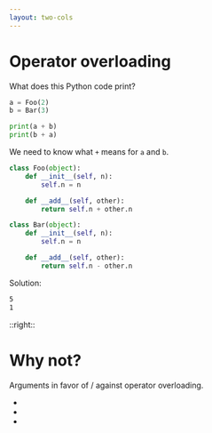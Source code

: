 ```yaml
---
layout: two-cols
---
```

# Operator overloading

What does this Python code print?

<Transform :scale="0.75">

```python
a = Foo(2)
b = Bar(3)

print(a + b)
print(b + a)
```

<v-click>

We need to know what <code class="inline-code">+</code> <span class="color:accent">means</span> for <code class="inline-code">a</code> and <code class="inline-code">b</code>.

```python {5-6,12-13|all}
class Foo(object):
    def __init__(self, n):
        self.n = n

    def __add__(self, other):
        return self.n + other.n

class Bar(object):
    def __init__(self, n):
        self.n = n

    def __add__(self, other):
        return self.n - other.n
```

</v-click>

<v-after>

Solution:

```sh
5
1
```

</v-after>

</Transform>

::right::

<v-click>

# Why not?

Arguments in favor of / against operator overloading.

- <Anchor href="https://github.com/ziglang/zig/issues/427" text="Proposal: Custom Operators / Infix Functions (issue #427)" />
- <Anchor href="https://github.com/ziglang/zig/issues/871" text="Operator Overloading (issue #871)" />
- <Anchor href="https://www.reddit.com/r/Zig/comments/fbt9rs/new_to_zig_i_had_some_questions_and_comments/" text="New to Zig. I had some questions and comments" />

</v-click>

<!--
Operator overloading can be very useful, but there is often a concern that it hinders the ability to understand code at first glance: not only may you have to check whether + really means add, but it hides a function call. One of Zig's main objectives is clarity, so this makes operator overloading a no-go.
-->
